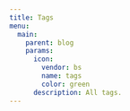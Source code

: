 ```yaml
---
title: Tags
menu:
  main:
    parent: blog
    params:
      icon:
        vendor: bs
        name: tags
        color: green
      description: All tags.
---
```

